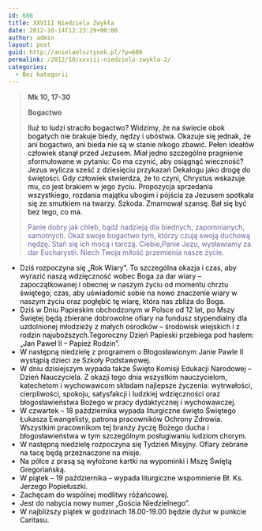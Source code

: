 ```yaml
---
id: 686
title: XXVIII Niedziela Zwykła
date: 2012-10-14T12:23:29+00:00
author: admin
layout: post
guid: http://anielaolsztynek.pl/?p=686
permalink: /2012/10/xxviii-niedziela-zwykla-2/
categories:
  - Bez kategorii
---
```

> **Mk 10, 17-30**
> 
> **Bogactwo**
> 
> <span style="color: #000000;">Iluż to ludzi straciło bogactwo? Widzimy, że na świecie obok bogatych nie brakuje biedy, nędzy i ubóstwa. Okazuje się jednak, że ani bogactwo, ani bieda nie są w stanie nikogo zbawić. Pełen ideałów człowiek stanął przed Jezusem. Miał jedno szczególne pragnienie sformułowane w pytaniu: Co ma czynić, aby osiągnąć wieczność? Jezus wylicza sześć z dziesięciu przykazań Dekalogu jako drogę do świętości. Gdy człowiek stwierdza, że to czyni, Chrystus wskazuje mu, co jest brakiem w jego życiu. Propozycja sprzedania wszystkiego, rozdania majątku ubogim i pójścia za Jezusem spotkała się ze smutkiem na twarzy. Szkoda. Zmarnował szansę. Bał się być bez tego, co ma.</span>
> 
> <span style="color: #666699;">Panie dobry jak chleb, bądź nadzieją dla biednych, zapomnianych, samotnych. Okaż swoje bogactwo tym, którzy czują swoją duchową nędzę. Stań się ich mocą i tarczą. Ciebie,Panie Jezu, wysławiamy za dar Eucharystii. Niech Twoja miłość przemienia nasze życie.</span>

  * Dz<span style="color: #000000;">iś rozpoczyna się &#8222;Rok Wiary&#8221;. To szczególna okazja i czas, aby wyrazić naszą wdzięczność wobec Boga za dar wiary &#8211; zapoczątkowanej i obecnej w naszym życiu od momentu chrztu świętego; czas, aby uświadomić sobie na nowo znaczenie wiary w naszym życiu oraz pogłębić tę wiarę, która nas zbliża do Boga.</span>
  * <span style="color: #000000;">Dziś w Dniu Papieskim obchodzonym w Polsce od 12 lat, po Mszy Świętej będą zbierane dobrowolne ofiary na fundusz stypendialny dla uzdolnionej młodzieży z małych ośrodków &#8211; środowisk wiejskich i z rodzin najuboższych.Tegoroczny Dzień Papieski przebiega pod hasłem: &#8222;Jan Paweł</span> <span style="color: #000000;">II &#8211; Papież Rodzin&#8221;.</span>
  * <span style="color: #000000;">W następną niedzielę z programem o Błogosławionym Janie Pawle II wystąpią dzieci ze Szkoły Podstawowej.</span>
  * <span style="color: #000000;">W dniu dzisiejszym wypada także Święto Komisji Edukacji Narodowej &#8211; Dzień Nauczyciela. Z okazji tego dnia wszystkim nauczycielom, katechetom i wychowawcom składam najlepsze życzenia: wytrwałości, cierpliwości, spokoju, satysfakcji i ludzkiej wdzięczności oraz błogosławieństwa Bożego w pracy dydaktycznej i wychowawczej.</span>
  * <span style="color: #000000;">W czwartek &#8211; 18 października wypada liturgiczne święto Świętego Łukasza Ewangelisty, patrona pracowników Ochrony Zdrowia. Wszystkim pracownikom tej branży życzę Bożego ducha i błogosławieństwa w tym szczególnym posługiwaniu ludziom chorym.</span>
  * <span style="color: #000000;">W następną niedzielę rozpoczyna się Tydzień Misyjny. Ofiary zebrane na tacę będą przeznaczone na misje.</span>
  * <span style="color: #000000;">Na półce z prasą są wyłożone kartki na wypominki i Mszę Świętą Gregoriańską.</span>
  * <span style="color: #000000;">W piątek &#8211; 19 października &#8211; wypada liturgiczne wspomnienie Bł. Ks. Jerzego Popiełuszki.</span>
  * <span style="color: #000000;">Zachęcam do wspólnej modlitwy różańcowej.</span>
  *  <span style="color: #000000;">Jest do nabycia nowy numer &#8222;Gościa Niedzielnego&#8221;.</span>
  * <span style="color: #000000;">W najbliższy piątek w godzinach 18.00-19.00 będzie dyżur w punkcie Caritasu.</span>
